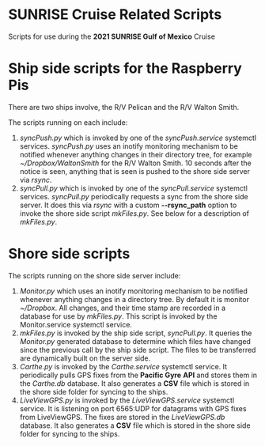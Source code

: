 # SUNRISE Cruise Related Scripts

Scripts for use during the **2021 SUNRISE Gulf of Mexico** Cruise

# Ship side scripts for the Raspberry Pis
There are two ships involve, the R/V Pelican and the R/V Walton Smith.

The scripts running on each include:
1. *syncPush.py* which is invoked by one of the *syncPush.service* systemctl services.
*syncPush.py* uses an inotify monitoring mechanism to be notified whenever anything changes
in their directory tree, for example *~/Dropbox/WaltonSmith* for the R/V Walton Smith.
10 seconds after the notice is seen, anything that is seen is pushed to 
the shore side server via *rsync*.
2. *syncPull.py*  which is invoked by one of the *syncPull.service* systemctl services.
*syncPull.py* periodically requests a sync from the shore side server.
It does this via *rsync* with a custom **--rsync_path** option to invoke the shore side
script *mkFiles.py*. See below for a description of *mkFiles.py*.

# Shore side scripts

The scripts running on the shore side server include:
1. *Monitor.py* which uses an inotify monitoring mechanism to be notified whenever anything changes
in a directory tree. By default it is monitor *~/Dropbox*.
All changes, and their time stamp are recorded in a database for use by *mkFiles.py*.
This script is invoked by the Monitor.service systemctl service.
2. *mkFiles.py* is invoked by the ship side script, *syncPull.py*.
It queries the *Monitor.py* generated database to determine which files have changed since the
previous call by the ship side script.
The files to be transferred are dynamically built on the server side.
3. *Carthe.py* is invoked by the *Carthe.service* systemctl service.
It periodically pulls GPS fixes from the **Pacific Gyre** **API** 
and stores them in the *Carthe.db* database.
It also generates a **CSV** file which is stored in the shore side folder for syncing to the ships.
4. *LiveViewGPS.py* is invoked by the *LiveViewGPS.service* systemctl service.
It is listening on port 6565:UDP for datagrams with GPS fixes from LiveViewGPS.
The fixes are stored in the *LiveViewGPS.db* database.
It also generates a **CSV** file which is stored in the shore side folder for syncing to the ships.

